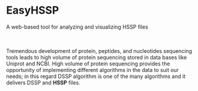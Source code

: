 # EasyHSSP
A web-based tool for analyzing and visualizing HSSP files

</br></br>
Tremendous development of protein, peptides, and nucleotides sequencing tools leads to high
volume of protein sequencing stored in data bases like Uniprot and NCBI. High volume of protein
sequencing provides the opportunity of implementing different algorithms in the data to suit our
needs; in this regard DSSP algorithm is one of the many algorithms and it delivers DSSP and <b>HSSP</b>
files.
